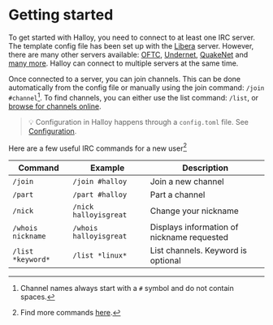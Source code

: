 # Getting started

To get started with Halloy, you need to connect to at least one IRC server. The template config file has been set up with the [Libera](https://libera.chat/) server. However, there are many other servers available: [OFTC](https://www.oftc.net/), [Undernet](https://www.undernet.org/), [QuakeNet](https://www.quakenet.org/) and [many more](https://netsplit.de/networks/). Halloy can connect to multiple servers at the same time.

Once connected to a server, you can join channels. This can be done automatically from the config file or manually using the join command: `/join #channel`[^1]. To find channels, you can either use the list command: `/list`, or [browse for channels online](https://netsplit.de/channels/).

> 💡 Configuration in Halloy happens through a `config.toml` file. See [Configuration](./configuration.md).

Here are a few useful IRC commands for a new user[^2]

| Command           | Example                | Description                                |
| ----------------- | ---------------------- | ------------------------------------------ |
| `/join`           | `/join #halloy`        | Join a new channel                         |
| `/part`           | `/part #halloy`        | Part a channel                             |
| `/nick`           | `/nick halloyisgreat`  | Change your nickname                       |
| `/whois nickname` | `/whois halloyisgreat` | Displays information of nickname requested |
| `/list *keyword*` | `/list *linux*`        | List channels. Keyword is optional         |


[^1]: Channel names always start with a `#` symbol and do not contain spaces.
[^2]: Find more commands [here](https://en.wikipedia.org/wiki/List_of_Internet_Relay_Chat_commands).